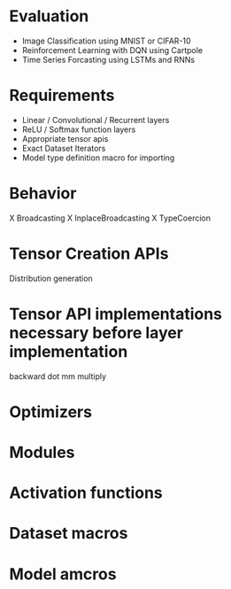 # Evaluation  
- Image Classification using MNIST or CIFAR-10  
- Reinforcement Learning with DQN using Cartpole  
- Time Series Forcasting using LSTMs and RNNs  
  
# Requirements  
- Linear / Convolutional / Recurrent layers  
- ReLU / Softmax function layers
- Appropriate tensor apis  
- Exact Dataset Iterators  
- Model type definition macro for importing  

# Behavior
X Broadcasting
X InplaceBroadcasting
X TypeCoercion

# Tensor Creation APIs
Distribution generation

# Tensor API implementations necessary before layer implementation
backward
dot
mm
multiply

# Optimizers

# Modules

# Activation functions

# Dataset macros

# Model amcros
